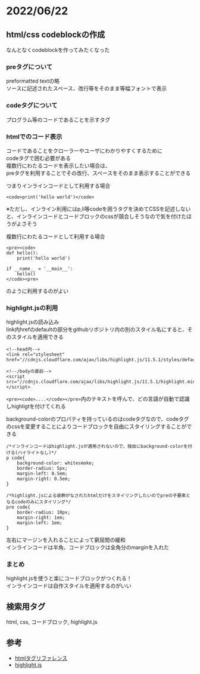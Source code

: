 # 2022/06/22

## html/css codeblockの作成
なんとなくcodeblockを作ってみたくなった

### preタグについて
preformatted textの略<br>
ソースに記述されたスペース、改行等をそのまま等幅フォントで表示<br>

### codeタグについて
プログラム等のコードであることを示すタグ<br>

### htmlでのコード表示
コードであることをクローラーやユーザにわかりやすくするために<br>
codeタグで囲む必要がある<br>
複数行にわたるコードを表示したい場合は、<br>
preタグを利用することでその改行、スペースをそのまま表示することができる<br>

つまりインラインコードとして利用する場合<br>
```
<code>print('hello world')</code>
```
※ただし、インライン利用にはp,li等codeを囲うタグを決めてCSSを記述しないと、インラインコードとコードブロックのcssが競合しそうなので気を付けたほうがよさそう<br>

複数行にわたるコードとして利用する場合<br>
```
<pre><code>
def hello():
    print('hello world')

if __name__ = '__main__':
    hello()
</code><pre>
```
のように利用するのがよい

### highlight.jsの利用
highlight.jsの読み込み<br>
link内hrefのdefaultの部分をgithubリポジトリ内の別のスタイル名にすると、そのスタイルを適用できる<br>
```
<!--head内-->
<link rel="stylesheet" href="//cdnjs.cloudflare.com/ajax/libs/highlight.js/11.5.1/styles/default.min.css">

<!--/bodyの直前-->
<script src="//cdnjs.cloudflare.com/ajax/libs/highlight.js/11.5.1/highlight.min.js"></script>
```

`<pre><code>....</code></pre>`内のテキストを呼んで、どの言語が自動で認識しhighligtを付けてくれる<br>

background-colorのプロパティを持っているのはcodeタグなので、codeタグのcssを変更することによりコードブロックを自由にスタイリングすることができる<br>

```
/*インラインコードはhighlight.jsが適用されないので、独自にbackground-colorを付ける(ハイライトなし)*/
p code{
    background-color: whitesmoke;
    border-radius: 5px;
    margin-left: 0.5em;
    margin-right: 0.5em;
}

/*highlight.jsによる装飾がなされたhtmlだけをスタイリングしたいのでpreの子要素となるcodeのみにスタイリング*/
pre code{
    border-radius: 10px;
    margin-right: 1em;
    margin-left: 1em;
}
```
左右にマージンを入れることによって窮屈間の緩和<br>
インラインコードは半角、コードブロックは全角分のmarginを入れた<br>

### まとめ
highlight.jsを使うと楽にコードブロックがつくれる！<br>
インラインコードは自作スタイルを適用するのがいい<br>

## 検索用タグ
html, css, コードブロック, highlight.js

## 参考
- [htmlタグリファレンス](http://www.htmq.com/html/indexm.shtml)
- [highlight.js](https://highlightjs.org/)